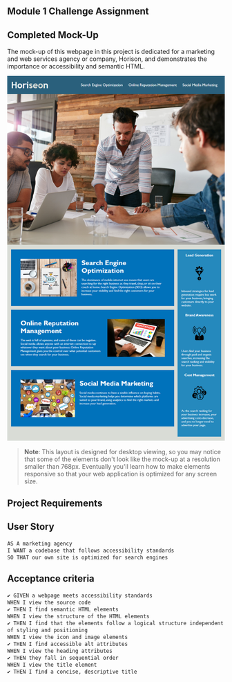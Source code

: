 ## Module 1 Challenge Assignment

## Completed Mock-Up

The mock-up of this webpage in this project is dedicated for a marketing and web services agency or company, Horison, and demonstrates the importance or accessibility and semantic HTML.

![The Horiseon webpage includes a navigation bar, a header image, and cards with text and images at the bottom of the page.](./assets/images/01-html-css-git-homework-demo.png)

> **Note**: This layout is designed for desktop viewing, so you may notice that some of the elements don't look like the mock-up at a resolution smaller than 768px. Eventually you'll learn how to make elements responsive so that your web application is optimized for any screen size.


## Project Requirements

## User Story

```
AS A marketing agency
I WANT a codebase that follows accessibility standards
SO THAT our own site is optimized for search engines
```

## Acceptance criteria

```
✔️ GIVEN a webpage meets accessibility standards
WHEN I view the source code
✔️ THEN I find semantic HTML elements
WHEN I view the structure of the HTML elements
✔️ THEN I find that the elements follow a logical structure independent of styling and positioning
WHEN I view the icon and image elements
✔️ THEN I find accessible alt attributes
WHEN I view the heading attributes
✔️ THEN they fall in sequential order
WHEN I view the title element
✔️ THEN I find a concise, descriptive title
```